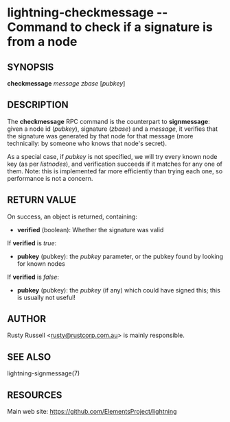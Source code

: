 lightning-checkmessage -- Command to check if a signature is from a node
=====================================================================

SYNOPSIS
--------

**checkmessage** *message* *zbase* \[*pubkey*\]

DESCRIPTION
-----------

The **checkmessage** RPC command is the counterpart to
**signmessage**: given a node id (*pubkey*), signature (*zbase*) and a
*message*, it verifies that the signature was generated by that node
for that message (more technically: by someone who knows that node's
secret).

As a special case, if *pubkey* is not specified, we will try every
known node key (as per *listnodes*), and verification succeeds if it
matches for any one of them.  Note: this is implemented far more
efficiently than trying each one, so performance is not a concern.

RETURN VALUE
------------

[comment]: # (GENERATE-FROM-SCHEMA-START)
On success, an object is returned, containing:
- **verified** (boolean): Whether the signature was valid

If **verified** is *true*:
  - **pubkey** (pubkey): the *pubkey* parameter, or the pubkey found by looking for known nodes

If **verified** is *false*:
  - **pubkey** (pubkey): the *pubkey* (if any) which could have signed this; this is usually not useful!

[comment]: # (GENERATE-FROM-SCHEMA-END)

AUTHOR
------

Rusty Russell <<rusty@rustcorp.com.au>> is mainly responsible.

SEE ALSO
--------

lightning-signmessage(7)

RESOURCES
---------

Main web site: <https://github.com/ElementsProject/lightning>

[comment]: # ( SHA256STAMP:eb1ea64cb5e8e16e8e7214f38184b60f2c30d8e7f68db1623fabda665bf1fdec)
